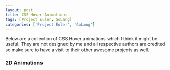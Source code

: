 ```yaml
---
layout: post
title: CSS Hover Animations
tags: [Project Euler, GoLang]
categories: ['Project Euler', 'GoLang'] 
---
```



Below are a collection of CSS Hover animations which I think it might be useful. They are not designed by me
and all respective authors are credited so make sure to have a visit to their other awesome projects
as well.

### 2D Animations
